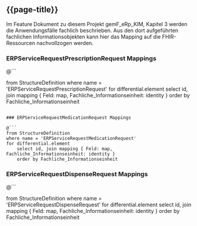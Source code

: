 ## {{page-title}}

Im Feature Dokument zu diesem Projekt gemF_eRp_KIM, Kapitel 3 werden die Anwendungsfälle fachlich beschrieben. Aus den dort aufgeführten fachlichen Informationsobjekten kann hier das Mapping auf die FHIR-Ressourcen nachvollzogen werden.

### ERPServiceRequestPrescriptionRequest Mappings

@```

from StructureDefinition
where name = 'ERPServiceRequestPrescriptionRequest'
for differential.element
    select id, join mapping { Feld: map, Fachliche_Informationseinheit: identity }
    order by Fachliche_Informationseinheit

```

### ERPServiceRequestMedicationRequest Mappings

@```
from StructureDefinition
where name = 'ERPServiceRequestMedicationRequest'
for differential.element
    select id, join mapping { Feld: map, Fachliche_Informationseinheit: identity }
    order by Fachliche_Informationseinheit

```

### ERPServiceRequestDispenseRequest Mappings

@```

from StructureDefinition
where name = 'ERPServiceRequestDispenseRequest'
for differential.element
    select id, join mapping { Feld: map, Fachliche_Informationseinheit: identity }
    order by Fachliche_Informationseinheit

```
